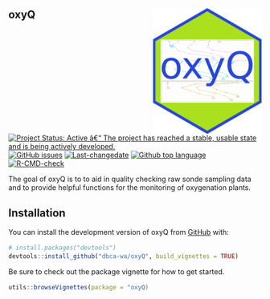 
<!-- README.md is generated from README.Rmd. Please edit that file -->

## oxyQ <img src='man/figures/logo.png' align="right" height="250" />

<!-- badges: start -->

[![Project Status: Active â€“ The project has reached a stable, usable
state and is being actively
developed.](https://www.repostatus.org/badges/latest/active.svg)](https://www.repostatus.org/#active)
[![GitHub
issues](https://img.shields.io/github/issues/dbca-wa/oxyQ.svg?style=popout)](https://github.com/dbca-wa/oxyQ/issues/)
[![Last-changedate](https://img.shields.io/github/last-commit/dbca-wa/oxyQ.svg)](https://github.com/dbca-wa/oxyQ/commits/master)
[![Github top
language](https://img.shields.io/github/languages/top/dbca-wa/oxyQ.svg)](https://github.com/dbca-wa/oxyQ/)
[![R-CMD-check](https://github.com/dbca-wa/oxyQ/workflows/R-CMD-check/badge.svg)](https://github.com/dbca-wa/oxyQ/actions)
<!-- badges: end -->

The goal of oxyQ is to to aid in quality checking raw sonde sampling
data and to provide helpful functions for the monitoring of oxygenation
plants.

## Installation

You can install the development version of oxyQ from
[GitHub](https://github.com/dbca-wa) with:

``` r
# install.packages("devtools")
devtools::install_github("dbca-wa/oxyQ", build_vignettes = TRUE)
```

Be sure to check out the package vignette for how to get started.

``` r
utils::browseVignettes(package = "oxyQ)
```

